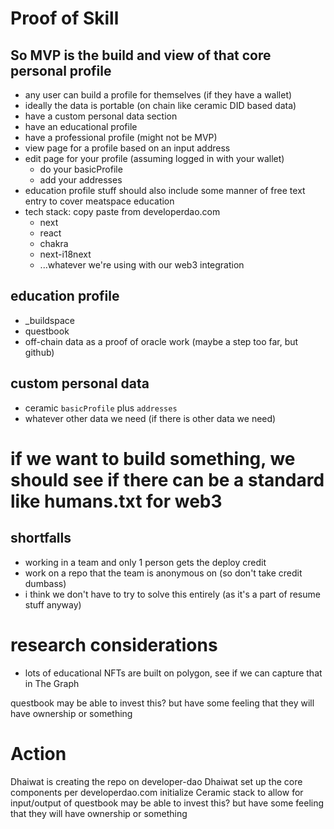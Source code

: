 # Proof of Skill

## So MVP is the build and view of that core personal profile
- any user can build a profile for themselves (if they have a wallet)
- ideally the data is portable (on chain like ceramic DID based data)
- have a custom personal data section
- have an educational profile
- have a professional profile (might not be MVP)
- view page for a profile based on an input address
- edit page for your profile (assuming logged in with your wallet)
  - do your basicProfile
  - add your addresses
- education profile stuff should also include some manner of free text entry to
cover meatspace education
- tech stack: copy paste from developerdao.com
  - next
  - react
  - chakra
  - next-i18next
  - ...whatever we're using with our web3 integration

## education profile
- _buildspace
- questbook
- off-chain data as a proof of oracle work (maybe a step too far, but github)

## custom personal data
- ceramic `basicProfile` plus `addresses`
- whatever other data we need (if there is other data we need)

# if we want to build something, we should see if there can be a standard like humans.txt for web3
## shortfalls
- working in a team and only 1 person gets the deploy credit
- work on a repo that the team is anonymous on (so don't take credit dumbass)
- i think we don't have to try to solve this entirely (as it's a part of resume stuff anyway)

# research considerations
- lots of educational NFTs are built on polygon, see if we can capture that in The Graph

questbook may be able to invest this? but have some feeling that they will have
ownership or something

# Action
Dhaiwat is creating the repo on developer-dao
Dhaiwat set up the core components per developerdao.com
initialize Ceramic stack to allow for input/output of
questbook may be able to invest this? but have some feeling that they will have ownership or something